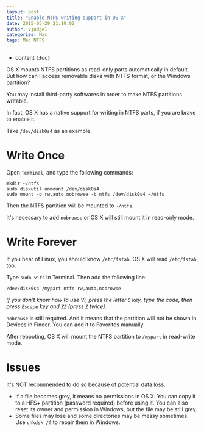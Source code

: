 ```yaml
---
layout: post
title: "Enable NTFS writing support in OS X"
date: 2015-05-29 21:10:02
author: vjudge1
categories: Mac
tags: Mac NTFS
---
```

* content
{:toc}

OS X mounts NTFS partitions as read-only parts automatically in default. But how can I access removable disks with NTFS format, or the Windows partition?

You may install third-party softwares in order to make NTFS partitions writable.

In fact, OS X has a native support for writing in NTFS parts, if you are brave to enable it.



Take `/dev/disk0s4` as an example.

# Write Once

Open `Terminal`, and type the following commands:

	mkdir ~/ntfs
	sudo diskutil unmount /dev/disk0s4
	sudo mount -o rw,auto,nobrowse -t ntfs /dev/disk0s4 ~/ntfs

Then the NTFS partition will be mounted to `~/ntfs`.

It's necessary to add `nobrowse` or OS X will still mount it in read-only mode.

# Write Forever

If you hear of Linux, you should know `/etc/fstab`. OS X will read `/etc/fstab`, too.

Type `sudo vifs` in Terminal. Then add the following line:

	/dev/disk0s4 /mypart ntfs rw,auto,nobrowse

*If you don't know how to use Vi, press the letter `O` key, type the code, then press `Escape` key and `ZZ` (press `Z` twice).*

`nobrowse` is still required. And it means that the partition will not be shown in Devices in Finder. You can add it to Favorites manually.

After rebooting, OS X will mount the NTFS partition to `/mypart` in read-write mode.

# Issues

It's NOT recommended to do so because of potential data loss.

* If a file becomes grey, it means no permissions in OS X. You can copy it to a HFS+ partition (password required) before using it. You can also reset its owner and permission in Windows, but the file may be still grey.
* Some files may lose and some directories may be messy sometimes. Use `chkdsk /f` to repair them in Windows.
